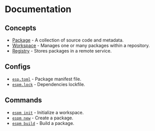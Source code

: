 # Documentation

## Concepts

- [Package](./package.md) - A collection of source code and metadata.
- [Workspace](./workspace.md) - Manages one or many packages within a repository.
- [Registry](./registry.md) - Stores packages in a remote service.

## Configs

- [`esp.toml`](./esp-toml.md) - Package manifest file.
- [`espm.lock`](./espm-lock.md) - Dependencies lockfile.

## Commands

- [`espm init`](./commands/init.md) - Initialize a workspace.
- [`espm new`](./commands/new.md) - Create a package.
- [`espm build`](./commands/build.md) - Build a package.
